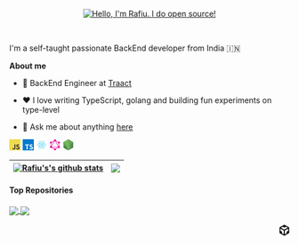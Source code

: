 <p align="center"><a href="https://anuraghazra.github.io"><img width="80%" alt="Hello, I'm Rafiu. I do open source!" src="./assets/gh-readme-header.png" /></a></p>

<br />

I'm a self-taught passionate BackEnd developer from India 🇮🇳

**About me**

- 💼 BackEnd Engineer at [Traact](http://traact.com/)

- ❤️ I love writing TypeScript, golang and building fun experiments on type-level

- 💬 Ask me about anything [here](https://github.com/rafiujaman/rafiujaman/issues)

<code><img height="20" alt="javascript" src="https://raw.githubusercontent.com/github/explore/80688e429a7d4ef2fca1e82350fe8e3517d3494d/topics/javascript/javascript.png"></code>
<code><img height="20" alt="typescript" src="https://raw.githubusercontent.com/github/explore/80688e429a7d4ef2fca1e82350fe8e3517d3494d/topics/typescript/typescript.png"></code>
<code><img height="20" alt="react" src="https://raw.githubusercontent.com/github/explore/80688e429a7d4ef2fca1e82350fe8e3517d3494d/topics/react/react.png"></code>
<code><img height="20" alt="graphql" src="https://raw.githubusercontent.com/github/explore/5c058a388828bb5fde0bcafd4bc867b5bb3f26f3/topics/graphql/graphql.png"></code>
<code><img height="20" alt="nodejs" src="https://raw.githubusercontent.com/github/explore/80688e429a7d4ef2fca1e82350fe8e3517d3494d/topics/nodejs/nodejs.png"></code>    


| <a href="https://github.com/rafiujaman/github-readme-stats"><img align="center" src="https://github-readme-stats.vercel.app/api?username=anuraghazra&show_icons=true&include_all_commits=true&theme=buefy&hide_border=true" alt="Rafiu's's github stats" /></a> | <a href="https://github.com/rafiujaman/github-readme-stats"><img align="center" src="https://github-readme-stats.vercel.app/api/top-langs/?username=rafiujaman&layout=compact&theme=buefy&hide_border=true" /></a> |
| ------------- | ------------- |

#### Top Repositories


<a href="https://github.com/rafiujaman/github-readme-stats">
  <img align="center" src="https://github-readme-stats.vercel.app/api/pin/?username=rafiujaman&repo=github-readme-stats&theme=buefy" />
</a>
<a href="https://github.com/anuraghazra/anuraghazra.github.io">
  <img align="center" src="https://github-readme-stats.vercel.app/api/pin/?username=rafiujaman&repo=anuraghazra.github.io&theme=buefy" />
</a>

<br />
<br />
<a href="https://codesandbox.io/u/anuraghazra">
  <img align="right" alt="Rafiu Jaman Mollah | CodeSandbox" width="20px" src="https://raw.githubusercontent.com/anuraghazra/anuraghazra/master/assets/codesandbox.svg" />
</a>
